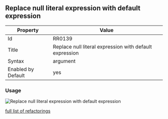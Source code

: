## Replace null literal expression with default expression

Property | Value
--- | ---
Id|RR0139
Title|Replace null literal expression with default expression
Syntax|argument
Enabled by Default|yes

### Usage

![Replace null literal expression with default expression](../../images/refactorings/ReplaceNullLiteralExpressionWithDefaultExpression.png)

[full list of refactorings](Refactorings.md)
